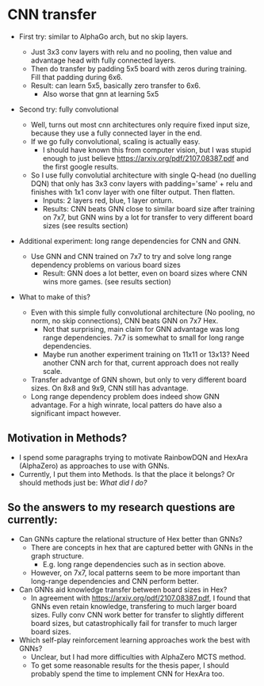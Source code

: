 # CNN transfer
+ First try: similar to AlphaGo arch, but no skip layers.
	- Just 3x3 conv layers with relu and no pooling, then value and advantage head with fully connected layers.
	- Then do transfer by padding 5x5 board with zeros during training. Fill that padding during 6x6.
	- Result: can learn 5x5, basically zero transfer to 6x6.
		* Also worse that gnn at learning 5x5

+ Second try: fully convolutional
	- Well, turns out most cnn architectures only require fixed input size, because they use a fully connected layer in the end.
	- If we go fully convolutional, scaling is actually easy.
		* I should have known this from computer vision, but I was stupid enough to just believe https://arxiv.org/pdf/2107.08387.pdf and the first google results.
	- So I use fully convolutial architecture with single Q-head (no duelling DQN) that only has 3x3 conv layers with padding='same' + relu and finishes with 1x1 conv layer with one filter output. Then flatten.
		* Inputs: 2 layers red, blue, 1 layer onturn.
		* Results: CNN beats GNN close to similar board size after training on 7x7, but GNN wins by a lot for transfer to very different board sizes (see results section)

+ Additional experiment: long range dependencies for CNN and GNN.
	- Use GNN and CNN trained on 7x7 to try and solve long range dependency problems on various board sizes
		* Result: GNN does a lot better, even on board sizes where CNN wins more games. (see results section)

+ What to make of this?
	- Even with this simple fully convolutional architecture (No pooling, no norm, no skip connections), CNN beats GNN on 7x7 Hex.
		* Not that surprising, main claim for GNN advantage was long range dependencies. 7x7 is somewhat to small for long range dependencies.
		* Maybe run another experiment training on 11x11 or 13x13? Need another CNN arch for that, current approach does not really scale.
	- Transfer advantge of GNN shown, but only to very different board sizes. On 8x8 and 9x9, CNN still has advantage.
	- Long range dependency problem does indeed show GNN advantage. For a high winrate, local patters do have also a significant impact however.

## Motivation in Methods?
+ I spend some paragraphs trying to motivate RainbowDQN and HexAra (AlphaZero) as approaches to use with GNNs.
+ Currently, I put them into Methods. Is that the place it belongs? Or should methods just be: *What did I do?*


## So the answers to my research questions are currently:
+ Can GNNs capture the relational structure of Hex better than GNNs?
	- There are concepts in hex that are captured better with GNNs in the graph structure.
		* E.g. long range dependencies such as in section above.
	- However, on 7x7, local patterns seem to be more important than long-range dependencies and CNN perform better.
+ Can GNNs aid knowledge transfer between board sizes in Hex?
	- In agreement with https://arxiv.org/pdf/2107.08387.pdf, I found that GNNs even retain knowledge, transfering to much larger board sizes. Fully conv CNN work better for transfer to slightly different board sizes, but catastrophically fail for transfer to much larger board sizes.
+ Which self-play reinforcement learning approaches work the best with GNNs?
	- Unclear, but I had more difficulties with AlphaZero MCTS method.
	- To get some reasonable results for the thesis paper, I should probably spend the time to implement CNN for HexAra too.
